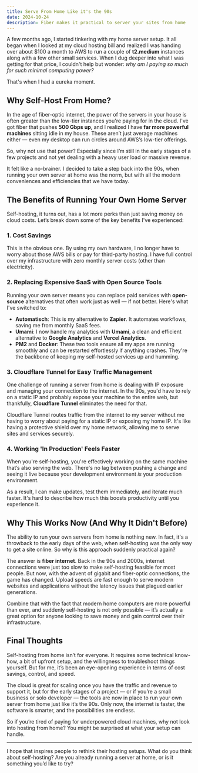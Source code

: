 ```yaml
---
title: Serve From Home Like it's the 90s
date: 2024-10-24
description: Fiber makes it practical to server your sites from home
---
```

A few months ago, I started tinkering with my home server setup. It all began when I looked at my cloud hosting bill and realized I was handing over about $100 a month to AWS to run a couple of **t2.medium** instances along with a few other small services. When I dug deeper into what I was getting for that price, I couldn't help but wonder: _why am I paying so much for such minimal computing power?_

That's when I had a eureka moment. 

## Why Self-Host From Home?

In the age of fiber-optic internet, the power of the servers in your house is often greater than the low-tier instances you're paying for in the cloud. I've got fiber that pushes **500 Gbps up**, and I realized I have **far more powerful machines** sitting idle in my house. These aren’t just average machines either — even my desktop can run circles around AWS’s low-tier offerings.

So, why not use that power? Especially since I’m still in the early stages of a few projects and not yet dealing with a heavy user load or massive revenue. 

It felt like a no-brainer. I decided to take a step back into the 90s, when running your own server at home was the norm, but with all the modern conveniences and efficiencies that we have today.

## The Benefits of Running Your Own Home Server

Self-hosting, it turns out, has a lot more perks than just saving money on cloud costs. Let’s break down some of the key benefits I've experienced:

### 1. **Cost Savings**

This is the obvious one. By using my own hardware, I no longer have to worry about those AWS bills or pay for third-party hosting. I have full control over my infrastructure with zero monthly server costs (other than electricity).

### 2. **Replacing Expensive SaaS with Open Source Tools**

Running your own server means you can replace paid services with **open-source** alternatives that often work just as well — if not better. Here's what I've switched to:

- **Automatisch**: This is my alternative to **Zapier**. It automates workflows, saving me from monthly SaaS fees.
- **Umami**: I now handle my analytics with **Umami**, a clean and efficient alternative to **Google Analytics** and **Vercel Analytics**.
- **PM2** and **Docker**: These two tools ensure all my apps are running smoothly and can be restarted effortlessly if anything crashes. They're the backbone of keeping my self-hosted services up and humming.

### 3. **Cloudflare Tunnel for Easy Traffic Management**

One challenge of running a server from home is dealing with IP exposure and managing your connection to the internet. In the 90s, you'd have to rely on a static IP and probably expose your machine to the entire web, but thankfully, **Cloudflare Tunnel** eliminates the need for that.

Cloudflare Tunnel routes traffic from the internet to my server without me having to worry about paying for a static IP or exposing my home IP. It's like having a protective shield over my home network, allowing me to serve sites and services securely.

### 4. **Working 'In Production' Feels Faster**

When you're self-hosting, you're effectively working on the same machine that’s also serving the web. There's no lag between pushing a change and seeing it live because your development environment _is_ your production environment.

As a result, I can make updates, test them immediately, and iterate much faster. It's hard to describe how much this boosts productivity until you experience it.

## Why This Works Now (And Why It Didn't Before)

The ability to run your own servers from home is nothing new. In fact, it's a throwback to the early days of the web, when self-hosting was the only way to get a site online. So why is this approach suddenly practical again?

The answer is **fiber internet**. Back in the 90s and 2000s, internet connections were just too slow to make self-hosting feasible for most people. But now, with the advent of gigabit and fiber-optic connections, the game has changed. Upload speeds are fast enough to serve modern websites and applications without the latency issues that plagued earlier generations.

Combine that with the fact that modern home computers are more powerful than ever, and suddenly self-hosting is not only possible — it’s actually a great option for anyone looking to save money and gain control over their infrastructure.

## Final Thoughts

Self-hosting from home isn’t for everyone. It requires some technical know-how, a bit of upfront setup, and the willingness to troubleshoot things yourself. But for me, it’s been an eye-opening experience in terms of cost savings, control, and speed.

The cloud is great for scaling once you have the traffic and revenue to support it, but for the early stages of a project — or if you’re a small business or solo developer — the tools are now in place to run your own server from home just like it’s the 90s. Only now, the internet is faster, the software is smarter, and the possibilities are endless.

So if you’re tired of paying for underpowered cloud machines, why not look into hosting from home? You might be surprised at what your setup can handle.

---

I hope that inspires people to rethink their hosting setups. What do you think about self-hosting? Are you already running a server at home, or is it something you’d like to try?